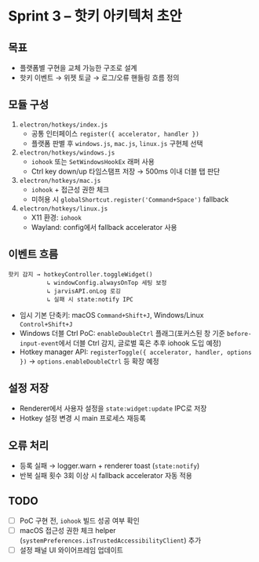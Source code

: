 # Sprint 3 – 핫키 아키텍처 초안

## 목표
- 플랫폼별 구현을 교체 가능한 구조로 설계
- 핫키 이벤트 → 위젯 토글 → 로그/오류 핸들링 흐름 정의

## 모듈 구성
1. `electron/hotkeys/index.js`
   - 공통 인터페이스 `register({ accelerator, handler })`
   - 플랫폼 판별 후 `windows.js`, `mac.js`, `linux.js` 구현체 선택
2. `electron/hotkeys/windows.js`
   - `iohook` 또는 `SetWindowsHookEx` 래퍼 사용
   - Ctrl key down/up 타임스탬프 저장 → 500ms 이내 더블 탭 판단
3. `electron/hotkeys/mac.js`
   - `iohook` + 접근성 권한 체크
   - 미허용 시 `globalShortcut.register('Command+Space')` fallback
4. `electron/hotkeys/linux.js`
   - X11 환경: `iohook`
   - Wayland: config에서 fallback accelerator 사용

## 이벤트 흐름
```
핫키 감지 → hotkeyController.toggleWidget()
           ↳ windowConfig.alwaysOnTop 세팅 보정
           ↳ jarvisAPI.onLog 로깅
           ↳ 실패 시 state:notify IPC
```
- 임시 기본 단축키: macOS `Command+Shift+J`, Windows/Linux `Control+Shift+J`
- Windows 더블 Ctrl PoC: `enableDoubleCtrl` 플래그(포커스된 창 기준 `before-input-event`에서 더블 Ctrl 감지, 글로벌 훅은 추후 iohook 도입 예정)
- Hotkey manager API: `registerToggle({ accelerator, handler, options })` → `options.enableDoubleCtrl` 등 확장 예정

## 설정 저장
- Renderer에서 사용자 설정을 `state:widget:update` IPC로 저장
- Hotkey 설정 변경 시 main 프로세스 재등록

## 오류 처리
- 등록 실패 → logger.warn + renderer toast (`state:notify`)
- 반복 실패 횟수 3회 이상 시 fallback accelerator 자동 적용

## TODO
- [ ] PoC 구현 전, `iohook` 빌드 성공 여부 확인
- [ ] macOS 접근성 권한 체크 helper (`systemPreferences.isTrustedAccessibilityClient`) 추가
- [ ] 설정 패널 UI 와이어프레임 업데이트
